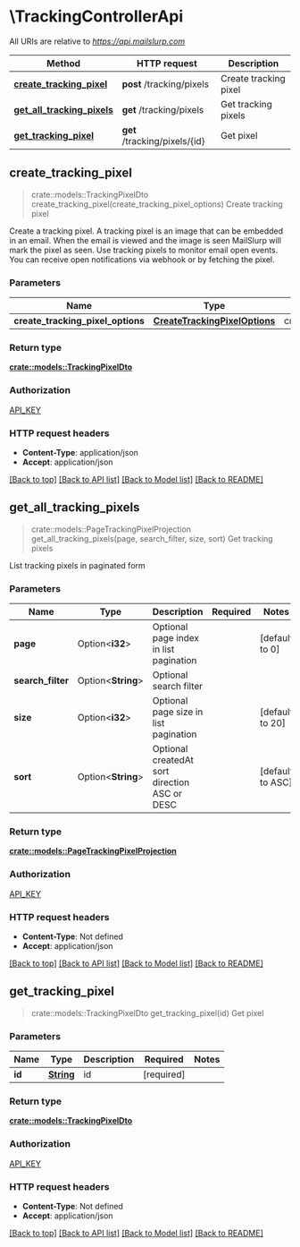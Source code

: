 # \TrackingControllerApi

All URIs are relative to *https://api.mailslurp.com*

Method | HTTP request | Description
------------- | ------------- | -------------
[**create_tracking_pixel**](TrackingControllerApi#create_tracking_pixel) | **post** /tracking/pixels | Create tracking pixel
[**get_all_tracking_pixels**](TrackingControllerApi#get_all_tracking_pixels) | **get** /tracking/pixels | Get tracking pixels
[**get_tracking_pixel**](TrackingControllerApi#get_tracking_pixel) | **get** /tracking/pixels/{id} | Get pixel



## create_tracking_pixel

> crate::models::TrackingPixelDto create_tracking_pixel(create_tracking_pixel_options)
Create tracking pixel

Create a tracking pixel. A tracking pixel is an image that can be embedded in an email. When the email is viewed and the image is seen MailSlurp will mark the pixel as seen. Use tracking pixels to monitor email open events. You can receive open notifications via webhook or by fetching the pixel.

### Parameters


Name | Type | Description  | Required | Notes
------------- | ------------- | ------------- | ------------- | -------------
**create_tracking_pixel_options** | [**CreateTrackingPixelOptions**](CreateTrackingPixelOptions) | createTrackingPixelOptions | [required] |

### Return type

[**crate::models::TrackingPixelDto**](TrackingPixelDto)

### Authorization

[API_KEY](../README#API_KEY)

### HTTP request headers

- **Content-Type**: application/json
- **Accept**: application/json

[[Back to top]](#) [[Back to API list]](../README#documentation-for-api-endpoints) [[Back to Model list]](../README#documentation-for-models) [[Back to README]](../README)


## get_all_tracking_pixels

> crate::models::PageTrackingPixelProjection get_all_tracking_pixels(page, search_filter, size, sort)
Get tracking pixels

List tracking pixels in paginated form

### Parameters


Name | Type | Description  | Required | Notes
------------- | ------------- | ------------- | ------------- | -------------
**page** | Option<**i32**> | Optional page index in list pagination |  |[default to 0]
**search_filter** | Option<**String**> | Optional search filter |  |
**size** | Option<**i32**> | Optional page size in list pagination |  |[default to 20]
**sort** | Option<**String**> | Optional createdAt sort direction ASC or DESC |  |[default to ASC]

### Return type

[**crate::models::PageTrackingPixelProjection**](PageTrackingPixelProjection)

### Authorization

[API_KEY](../README#API_KEY)

### HTTP request headers

- **Content-Type**: Not defined
- **Accept**: application/json

[[Back to top]](#) [[Back to API list]](../README#documentation-for-api-endpoints) [[Back to Model list]](../README#documentation-for-models) [[Back to README]](../README)


## get_tracking_pixel

> crate::models::TrackingPixelDto get_tracking_pixel(id)
Get pixel

### Parameters


Name | Type | Description  | Required | Notes
------------- | ------------- | ------------- | ------------- | -------------
**id** | [**String**]() | id | [required] |

### Return type

[**crate::models::TrackingPixelDto**](TrackingPixelDto)

### Authorization

[API_KEY](../README#API_KEY)

### HTTP request headers

- **Content-Type**: Not defined
- **Accept**: application/json

[[Back to top]](#) [[Back to API list]](../README#documentation-for-api-endpoints) [[Back to Model list]](../README#documentation-for-models) [[Back to README]](../README)

